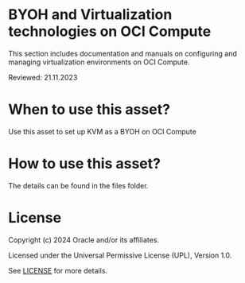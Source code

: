 # BYOH and Virtualization technologies on OCI Compute


This section includes documentation and manuals on configuring and managing virtualization environments on OCI Compute.

Reviewed: 21.11.2023
 
# When to use this asset?
 
Use this asset to set up KVM as a BYOH on OCI Compute
 
# How to use this asset?
 
The details can be found in the files folder.

# License

Copyright (c) 2024 Oracle and/or its affiliates.

Licensed under the Universal Permissive License (UPL), Version 1.0.

See [LICENSE](https://github.com/oracle-devrel/technology-engineering/blob/main/LICENSE) for more details.